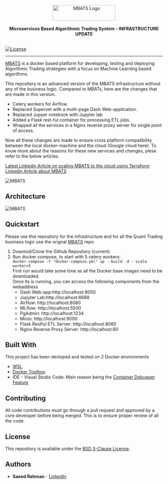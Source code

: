 <p align="center">
    <a target="_blank"><img width="200" height="50" src="public/images/logo_0.PNG" alt="MBATS Logo"></a>
    <br />
    <br />
    <b>Microservices Based Algorithmic Trading System - INFRASTRUCTURE UPDATE</b>
    <br />
    <br />
</p>

[![License](https://img.shields.io/badge/License-BSD%203--Clause-blue.svg)](https://opensource.org/licenses/BSD-3-Clause)

---

[MBATS](https://github.com/saeed349/Microservices-Based-Algorithmic-Trading-System) is a docker based platform for developing, testing and deploying Algorthmic Trading strategies with a focus on Machine Learning based algorithms.

This repository is an advanced version of the MBATS infrastructure without any of the business logic. Compared to MBATs, here are the changes that are made in this version.
* Celery workers for Airflow.
* Replaced Superset with a multi-page Dash Web-application.
* Replaced Jupyer notebook with Jupyter lab
* Added a Flask rest-ful container for processing ETL jobs. 
* Wrapped all the services in a Nginx reverse proxy server for single point of access.

Now all these changes are made to ensure cross platform compatibility between the local docker-machine and the cloud (Google cloud here). To know more about the reasons for these new services and changes, plese refer to the below articles. 

[Latest Linkedin Article on scaling MBATS to the cloud using Terraform](https://www.linkedin.com/post/edit/6619730514188267520/) <br>
[Linkedin Article about MBATS](https://www.linkedin.com/post/edit/6619730514188267520/)

![MBATS](public/images/mbatsv2.0.png)

## Architecture

 ![MBATS](public/images/architecture.png)  
## Quickstart

Please use this repository for the infrastructure and for all the Quant Trading business logic use the orignal [MBATS](https://github.com/saeed349/Microservices-Based-Algorithmic-Trading-System) repo.  

1. Downlod/Clone the Github Repository (current)
2. Run docker compose, to start with 5 celery workers:  
 ```docker-compose -f "docker-compose.yml" up --build -d --scale worker=5```  
First run would take some time as all the Docker base images need to be downloaded.  
Once its is running, you can access the following components from the webaddress
    * Dash Web-app:http://localhost:8050
    * Jupyter Lab:http://localhost:8888
    * Airflow: http://localhost:8080
    * MLflow: http://localhost:5500
    * PgAdmin: http://localhost:1234
    * Minio: http://localhost:9000
    * Flask Restful ETL Server: http://localhost:8060
    * Nginx Reverse Proxy Server: http://localhost:80


## Built With
This project has been devloped and tested on 2 Docker environments
* [WSL](https://docs.microsoft.com/en-us/windows/wsl/about)
* [Docker Toolbox](https://docs.docker.com/toolbox/toolbox_install_windows/). 
* IDE - Visual Studio Code: Main reason being the [Container Debugger Feature](https://code.visualstudio.com/docs/remote/containers#_debugging-in-a-container) 


## Contributing

All code contributions must go through a pull request and approved by a core developer before being merged. This is to ensure proper review of all the code.

## License

This repository is available under the [BSD 3-Clause License](./LICENSE).

## Authors

* **Saeed Rahman** - [LinkedIn](https://www.linkedin.com/in/saeed-349/)
